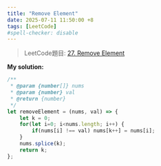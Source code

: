 ```yaml
---
title: "Remove Element"
date: 2025-07-11 11:50:00 +8
tags: [LeetCode]
#spell-checker: disable
---
```


> LeetCode題目: [27. Remove Element](https://leetcode.com/problems/remove-element/description/)

**My solution:**
```js
/**
 * @param {number[]} nums
 * @param {number} val
 * @return {number}
 */
let removeElement = (nums, val) => {
    let k = 0;
    for(let i=0; i<nums.length; i++) {
        if(nums[i] !== val) nums[k++] = nums[i];
    }
    nums.splice(k);
    return k;
};
```
